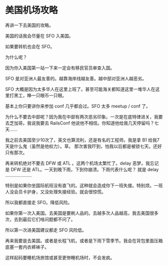 # 美国机场攻略

再讲一下去美国的攻略。

美国的话我会尽量在 SFO 入美国。

如果要转机也会在 SFO。

为什么呢？

因为你入美国第一站一下来一定会有移民官员审查入国。

SFO 是对亚洲人最友善的。越靠海岸线越友善。越中部对亚洲人越恶劣。

SFO 大概是因为太多华人在这里上班了。甚至可能海关都知道这里一堆华人在这里打黑工，睁一只眼币一只眼。

基本上你只要讲你来参加 conf 几乎都会过。SFO 太多 meetup / conf 了。

为什么不要去中部呢？因为我在中部有两次恶劣印象。一次是在底特律进关，我要去芝加哥。我说我要去 RailsConf 他说他不相信。你知道他给我几天停留吗？七天……

我之前去美国至少10次了，英文也算流利，还是有名的工程师。我是拿 B1 给我7天是什么鬼（虽然是他权力）。草。
那次害我吓到，怕我以后都是被锁七天。还好只有那次。

再来转机绝对不要去 DFW 或 ATL 。这两个机场太繁忙了。delay 恶梦。我忘记是 DFW 还是 ATL。一天到晚下雨，下到你崩溃。下雨代表什么呢？
就是 delay …………………

特别是如果你坐国际航班没有直飞的。这种就会造成你下一班失接。特别烦。一班人没会员卡护身，又没处理失接经验。就会很惊慌。

所以我都直接走 SFO。降低风险。

如果你第一次入美国。去美国是要刷人品的。去越多次人品越高，我去美国很多次，去到最后它们啥问题都不问了。

所以第一次进美国建议都走 SFO 风险低。

再来我要是去美国。或者是长程飞机，或者是下雨下雪季节。我会在背包里面压箱底塞一套内衣裤袜子。

这样起码要睡机场旅馆或甚至更惨睡机场时，不会发疯。
